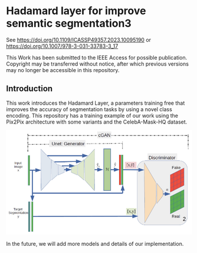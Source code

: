 # Hadamard layer for improve semantic segmentation3

See https://doi.org/10.1109/ICASSP49357.2023.10095190 or https://doi.org/10.1007/978-3-031-33783-3_17

This Work has been submitted to the IEEE Access for possible publication. Copyright may be transferred without notice, after which previous versions may
no longer be accessible in this repository.


## Introduction 
This work introduces the Hadamard Layer, a parameters training free that 
improves the accuracy of segmentation tasks by using a novel class encoding. 
This repository has a training example of our work using the Pix2Pix architecture 
with some variants and the CelebA-Mask-HQ dataset. 

<img src='https://github.com/ajhoyos/Hadamard-Segmentation/blob/main/hadamard_pix2pix.png'>

In the future, we will add more models and details of our implementation.
